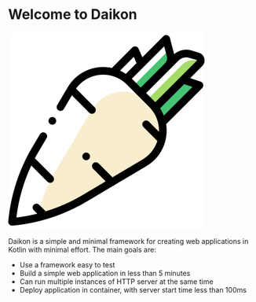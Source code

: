 # Welcome to Daikon

![Daikon](./docs/images/logo.svg)

Daikon is a simple and minimal framework for creating web applications in Kotlin with minimal effort.
The main goals are:
* Use a framework easy to test
* Build a simple web application in less than 5 minutes
* Can run multiple instances of HTTP server at the same time
* Deploy application in container, with server start time less than 100ms
